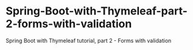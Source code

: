 # Spring-Boot-with-Thymeleaf-part-2-forms-with-validation
Spring Boot with Thymeleaf tutorial, part 2 - Forms with validation
